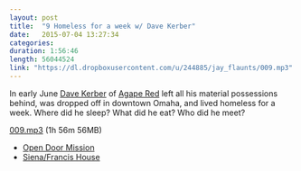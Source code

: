 ```yaml
---
layout: post
title:  "9 Homeless for a week w/ Dave Kerber"
date:   2015-07-04 13:27:34
categories: 
duration: 1:56:46
length: 56044524
link: "https://dl.dropboxusercontent.com/u/244885/jay_flaunts/009.mp3"
---
```


In early June [Dave Kerber](https://twitter.com/davidjkerber) of
[Agape Red](http://agapered.com/)
left all his material possessions behind, was dropped off in downtown Omaha,
and lived homeless for a week. Where did he sleep? What did he eat? Who did he 
meet?

<a href="{{site.dropbox_url}}/009.mp3" target="_blank">009.mp3</a> (1h 56m 56MB) 

* [Open Door Mission](http://www.opendoormission.org)
* [Siena/Francis House](http://www.sienafrancis.org)

